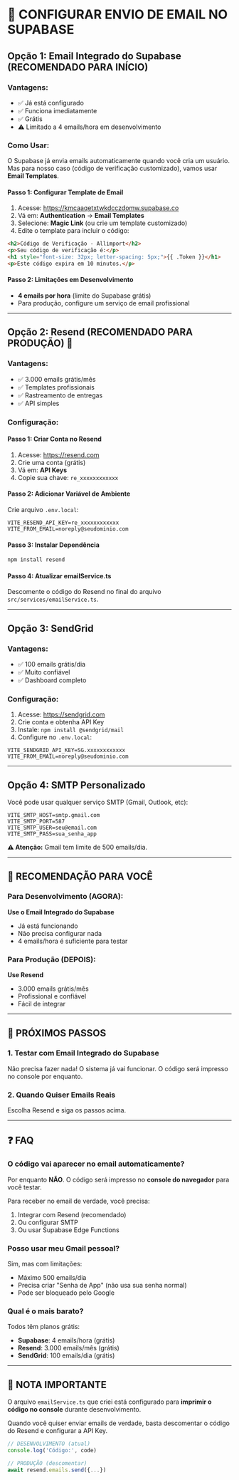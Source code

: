 # 📧 CONFIGURAR ENVIO DE EMAIL NO SUPABASE

## Opção 1: Email Integrado do Supabase (RECOMENDADO PARA INÍCIO)

### Vantagens:
- ✅ Já está configurado
- ✅ Funciona imediatamente
- ✅ Grátis
- ⚠️ Limitado a 4 emails/hora em desenvolvimento

### Como Usar:

O Supabase já envia emails automaticamente quando você cria um usuário. Mas para nosso caso (código de verificação customizado), vamos usar **Email Templates**.

#### Passo 1: Configurar Template de Email

1. Acesse: https://kmcaaqetxtwkdcczdomw.supabase.co
2. Vá em: **Authentication** → **Email Templates**
3. Selecione: **Magic Link** (ou crie um template customizado)
4. Edite o template para incluir o código:

```html
<h2>Código de Verificação - Allimport</h2>
<p>Seu código de verificação é:</p>
<h1 style="font-size: 32px; letter-spacing: 5px;">{{ .Token }}</h1>
<p>Este código expira em 10 minutos.</p>
```

#### Passo 2: Limitações em Desenvolvimento

- **4 emails por hora** (limite do Supabase grátis)
- Para produção, configure um serviço de email profissional

---

## Opção 2: Resend (RECOMENDADO PARA PRODUÇÃO) 🚀

### Vantagens:
- ✅ 3.000 emails grátis/mês
- ✅ Templates profissionais
- ✅ Rastreamento de entregas
- ✅ API simples

### Configuração:

#### Passo 1: Criar Conta no Resend

1. Acesse: https://resend.com
2. Crie uma conta (grátis)
3. Vá em: **API Keys**
4. Copie sua chave: `re_xxxxxxxxxxxx`

#### Passo 2: Adicionar Variável de Ambiente

Crie arquivo `.env.local`:

```env
VITE_RESEND_API_KEY=re_xxxxxxxxxxxx
VITE_FROM_EMAIL=noreply@seudominio.com
```

#### Passo 3: Instalar Dependência

```bash
npm install resend
```

#### Passo 4: Atualizar emailService.ts

Descomente o código do Resend no final do arquivo `src/services/emailService.ts`.

---

## Opção 3: SendGrid

### Vantagens:
- ✅ 100 emails grátis/dia
- ✅ Muito confiável
- ✅ Dashboard completo

### Configuração:

1. Acesse: https://sendgrid.com
2. Crie conta e obtenha API Key
3. Instale: `npm install @sendgrid/mail`
4. Configure no `.env.local`:

```env
VITE_SENDGRID_API_KEY=SG.xxxxxxxxxxxx
VITE_FROM_EMAIL=noreply@seudominio.com
```

---

## Opção 4: SMTP Personalizado

Você pode usar qualquer serviço SMTP (Gmail, Outlook, etc):

```env
VITE_SMTP_HOST=smtp.gmail.com
VITE_SMTP_PORT=587
VITE_SMTP_USER=seu@email.com
VITE_SMTP_PASS=sua_senha_app
```

**⚠️ Atenção:** Gmail tem limite de 500 emails/dia.

---

## 🎯 RECOMENDAÇÃO PARA VOCÊ

### Para Desenvolvimento (AGORA):

**Use o Email Integrado do Supabase**
- Já está funcionando
- Não precisa configurar nada
- 4 emails/hora é suficiente para testar

### Para Produção (DEPOIS):

**Use Resend**
- 3.000 emails grátis/mês
- Profissional e confiável
- Fácil de integrar

---

## 🚀 PRÓXIMOS PASSOS

### 1. Testar com Email Integrado do Supabase

Não precisa fazer nada! O sistema já vai funcionar. O código será impresso no console por enquanto.

### 2. Quando Quiser Emails Reais

Escolha Resend e siga os passos acima.

---

## ❓ FAQ

### O código vai aparecer no email automaticamente?

Por enquanto **NÃO**. O código será impresso no **console do navegador** para você testar.

Para receber no email de verdade, você precisa:
1. Integrar com Resend (recomendado)
2. Ou configurar SMTP
3. Ou usar Supabase Edge Functions

### Posso usar meu Gmail pessoal?

Sim, mas com limitações:
- Máximo 500 emails/dia
- Precisa criar "Senha de App" (não usa sua senha normal)
- Pode ser bloqueado pelo Google

### Qual é o mais barato?

Todos têm planos grátis:
- **Supabase**: 4 emails/hora (grátis)
- **Resend**: 3.000 emails/mês (grátis)
- **SendGrid**: 100 emails/dia (grátis)

---

## 📝 NOTA IMPORTANTE

O arquivo `emailService.ts` que criei está configurado para **imprimir o código no console** durante desenvolvimento.

Quando você quiser enviar emails de verdade, basta descomentar o código do Resend e configurar a API Key.

```typescript
// DESENVOLVIMENTO (atual)
console.log('Código:', code)

// PRODUÇÃO (descomentar)
await resend.emails.send({...})
```
